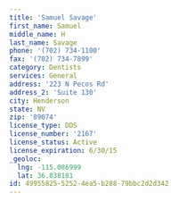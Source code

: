 ```yaml
---
title: 'Samuel Savage'
first_name: Samuel
middle_name: H
last_name: Savage
phone: '(702) 734-1100'
fax: '(702) 734-7899'
category: Dentists
services: General
address: '223 N Pecos Rd'
address_2: 'Suite 130'
city: Henderson
state: NV
zip: '89074'
license_type: DDS
license_number: '2167'
license_status: Active
license_expiration: 6/30/15
_geoloc:
  lng: -115.086999
  lat: 36.038181
id: 49955825-5252-4ea5-b288-79bbc2d2d342
---
```

